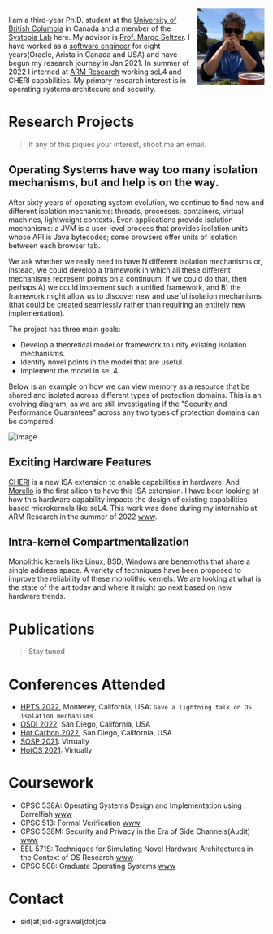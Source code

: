 <img src="profile-pic-square.jpg" alt="drawing" height="150"  align="right" >
 

I am a third-year Ph.D. student at the [University of British Columbia](https://www.cs.ubc.ca/) in Canada and a member of the [Systopia Lab](https://systopia.cs.ubc.ca/) here. 
My advisor is [Prof. Margo Seltzer](https://www.seltzer.com/margo/).
I have worked as a [software engineer](https://www.linkedin.com/in/sidhartha-agrawal/) for eight years(Oracle, Arista in Canada and USA) 
and have begun my research journey in Jan 2021. 
In summer of 2022 I interned at [ARM Research](https://veracruz-project.github.io/) working seL4 and CHERI capabilities.
My primary research interest is in operating systems architecure and security. 

<a id="org6d28e7e"></a>
# Research Projects

>If any of this piques your interest, shoot me an email.

## Operating Systems have way too many isolation mechanisms, but and help is on the way.

After sixty years of operating system evolution, we continue to find new and different isolation mechanisms: threads, processes, containers, virtual machines, lightweight contexts. 
Even applications provide isolation mechanisms: a JVM is a user-level process that provides isolation units whose API is Java bytecodes; some browsers offer units of isolation between each browser tab.

We ask whether we really need to have N different isolation mechanisms or, instead, we could develop a framework in which all these different mechanisms represent points on a continuum. 
If we could do that, then perhaps A) we could implement such a unified framework, and B) the framework might allow us to discover new and useful isolation mechanisms (that could be created seamlessly rather than requiring an entirely new implementation).

The project has three main goals:
* Develop a theoretical model or framework to unify existing isolation mechanisms.
* Identify novel points in the model that are useful.
* Implement the model in seL4.

Below is an example on how we can view memory as a resource that be shared and isolated across different types of protection domains.
This is an evolving diagram, as we are still investigating if the "Security and Performance Guarantees" across any two
types of protection domains can be compared.

![image](https://sid-agrawal.ca/images/memory-model.png)

## Exciting Hardware Features
[CHERI](https://www.cl.cam.ac.uk/research/security/ctsrd/cheri/) is a new ISA extension to enable capabilities in hardware.
And [Morello](https://www.arm.com/architecture/cpu/morello) is the first silicon to have this ISA extension.
I have been looking at how this hardware capability impacts the design of existing capabilities-based microkernels like seL4.
This work was done during my internship at ARM Research in the summer of 2022 [www](https://sid-agrawal.ca/sel4,/cheri,/morello,/aarch64,/cheribsd/2023/01/01/seL4-CHERI.html).

## Intra-kernel Compartmentalization
Monolithic kernels like  Linux, BSD, Windows are benemoths that share a single address space. 
A variety of techniques have been proposed to improve the reliability of these monolithic kernels.
We are looking at what is the state of the art today and where it might go next based on new hardware trends.

# Publications
> Stay tuned



# Conferences Attended
* [HPTS 2022](http://hpts.ws/index.html), Monterey, California, USA: `Gave a lightning talk on OS isolation mechanisms`
* [OSDI 2022](https://www.usenix.org/conference/osdi22), San Diego, California, USA
* [Hot Carbon 2022](https://hotcarbon.org/), San Diego, California, USA
* [SOSP 2021](https://sosp2021.mpi-sws.org/): Virtually
* [HotOS 2021](https://sigops.org/s/conferences/hotos/2021/): Virtually

<a id="org538e7d9"></a>
# Coursework
- CPSC 538A: Operating Systems Design and Implementation using Barrelfish [www](<https://www.cs.ubc.ca/~achreto/teaching/538/>)
- CPSC 513: Formal Verification [www](<https://www.cs.ubc.ca/~ajh/courses/cpsc513/index.html>)
- CPSC 538M: Security and Privacy in the Era of Side Channels(Audit) [www](<https://aasthakm.github.io/courses/cpsc538m.html>) 
- EEL 571S: Techniques for Simulating Novel Hardware Architectures in the Context of OS Research [www](<https://docs.google.com/document/d/1EAniq36LdA8tReo9KYm-bTFcrvbMwkutUSN8KiLYIiU/edit#heading=h.bdy4i2cqmbbn>)
- CPSC 508: Graduate Operating Systems [www](<https://www.seltzer.com/margo/teaching/CS508.21/index.html>)

<a id="org2825255"></a>
# Contact
-   sid[at]sid-agrawal[dot]ca
